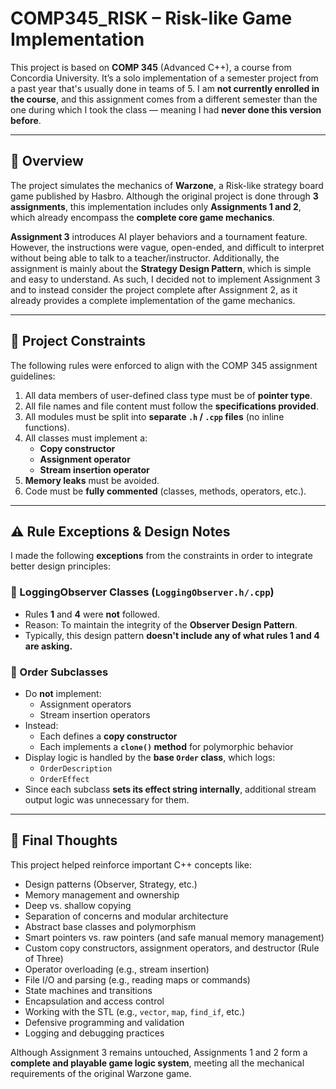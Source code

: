 # COMP345_RISK – Risk-like Game Implementation

This project is based on **COMP 345** (Advanced C++), a course from Concordia University. It’s a solo implementation of a semester project from a past year that's usually done in teams of 5.
I am **not currently enrolled in the course**, and this assignment comes from a different semester than the one during which I took the class — meaning I had **never done this version before**.

---

## 📌 Overview

The project simulates the mechanics of **Warzone**, a Risk-like strategy board game published by Hasbro. Although the original project is done through **3 assignments**,
this implementation includes only **Assignments 1 and 2**, which already encompass the **complete core game mechanics**.

**Assignment 3** introduces AI player behaviors and a tournament feature. However, the instructions were vague, open-ended, and difficult to interpret without being able to talk to a teacher/instructor.
Additionally, the assignment is mainly about the **Strategy Design Pattern**, which is simple and easy to understand. As such, I decided not to implement Assignment 3 and to instead consider the project complete after Assignment 2,
as it already provides a complete implementation of the game mechanics.

---

## 📐 Project Constraints

The following rules were enforced to align with the COMP 345 assignment guidelines:

1. All data members of user-defined class type must be of **pointer type**.
2. All file names and file content must follow the **specifications provided**.
3. All modules must be split into **separate `.h` / `.cpp` files** (no inline functions).
4. All classes must implement a:
   - **Copy constructor**
   - **Assignment operator**
   - **Stream insertion operator**
5. **Memory leaks** must be avoided.
6. Code must be **fully commented** (classes, methods, operators, etc.).

---

## ⚠️ Rule Exceptions & Design Notes

I made the following **exceptions** from the constraints in order to integrate better design principles:

### 🔹 LoggingObserver Classes (`LoggingObserver.h/.cpp`)

- Rules **1** and **4** were **not** followed.
- Reason: To maintain the integrity of the **Observer Design Pattern**.
- Typically, this design pattern **doesn't include any of what rules 1 and 4 are asking.**

### 🔹 Order Subclasses

- Do **not** implement:
  - Assignment operators
  - Stream insertion operators
- Instead:
  - Each defines a **copy constructor**
  - Each implements a **`clone()` method** for polymorphic behavior
- Display logic is handled by the **base `Order` class**, which logs:
  - `OrderDescription`
  - `OrderEffect`
- Since each subclass **sets its effect string internally**, additional stream output logic was unnecessary for them.

---

## 🧠 Final Thoughts

This project helped reinforce important C++ concepts like:
- Design patterns (Observer, Strategy, etc.)
- Memory management and ownership
- Deep vs. shallow copying
- Separation of concerns and modular architecture
- Abstract base classes and polymorphism
- Smart pointers vs. raw pointers (and safe manual memory management)
- Custom copy constructors, assignment operators, and destructor (Rule of Three)
- Operator overloading (e.g., stream insertion)
- File I/O and parsing (e.g., reading maps or commands)
- State machines and transitions
- Encapsulation and access control
- Working with the STL (e.g., `vector`, `map`, `find_if`, etc.)
- Defensive programming and validation
- Logging and debugging practices

Although Assignment 3 remains untouched, Assignments 1 and 2 form a **complete and playable game logic system**, meeting all the mechanical requirements of the original Warzone game.
